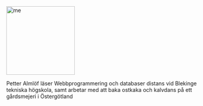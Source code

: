 <div class="byline">
        <div class="byDiv">
        <img src="img/me.jpg" alt="me" style="height:180px; object-fit: cover;margin:auto"/>
        </div>
    <p>
    Petter Almlöf läser Webbprogrammering och databaser distans vid Blekinge tekniska högskola, samt arbetar med att baka ostkaka och kalvdans på ett gårdsmejeri i Östergötland
    </p>
</div>
